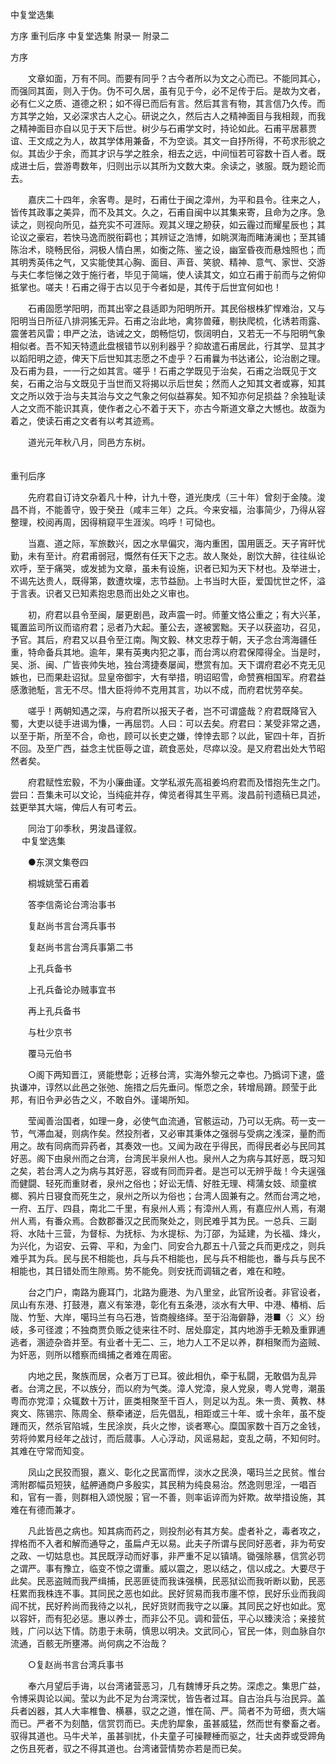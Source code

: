 <!-- { "loadSidebar": true } -->
中复堂选集


方序
重刊后序
中复堂选集
附录一
附录二 
 

方序

　　文章如面，万有不同。而要有同乎？古今者所以为文之心而已。不能同其心，而强同其面，则入于伪。伪不可久居，虽有见于今，必不足传于后。是故为文者，必有仁义之质、道德之积；如不得已而后有言。然后其言有物，其言信乃久传。而方其学之始，又必深求古人之心。研说之久，然后古人之精神面目与我相觌，而我之精神面目亦自以见于天下后世。树少与石甫学文时，持论如此。石甫平居慕贾谊、王文成之为人，故其学体用兼备，不为空谈。其文一自抒所得，不苟求形貌之似。其齿少于余，而其才识与学之胜余，相去之远，中间恒若可容数十百人者。既成进士后，尝游粤数年，归则出示以其所为文数大束。余读之，骇服。既为题论而去。

　　嘉庆二十四年，余客粤。是时，石甫仕于闽之漳州，为平和县令。往来之人，皆传其政事之美异，而不及其文。久之，石甫自闽中以其集来寄，且命为之序。急读之，则视向所见，益充实不可涯际。观其义理之刱获，如云霾过而耀星辰也；其论议之豪宕，若快马逸而脱衔羁也；其辨证之浩博，如眺溟海而睹涛澜也；至其铺陈治术，晓畅民俗，洞极人情白黑，如衡之陈、鉴之设，幽室昏夜而悬烛照也；而其明秀英伟之气，又实能使其心胸、面目、声音、笑貌、精神、意气、家世、交游与夫仁孝恺悌之效于施行者，毕见于简端，使人读其文，如立石甫于前而与之俯仰抵掌也。嗟夫！石甫之得于古以见于今者如是，其传于后世宜何如也！

　　石甫固愿学阳明，而其出宰之县适即为阳明所开。其民俗根株犷悍难治，又与阳明当日所征八排洞猺无异。石甫之治此地，禽狝兽薙，剔抉爬梳，化诱若雨露、震詟若风雷；申严之法，诰诫之文，朗畅恺切，恢阔明白，又若无一不与阳明气象相似者。吾不知天特遗此盘根错节以别利器乎？抑故遣石甫居此，行其学、显其才以蹈阳明之迹，俾天下后世知其志愿之不虚乎？石甫曩为书达诸公，论治剧之理。及石甫为县，一一行之如其言。嗟乎！石甫之学既见于治矣，石甫之治既见于文矣，石甫之治与文既见于当世而又将揭以示后世矣；然而人之知其文者或寡，知其文之所以效于治与夫其治与文之气象之何似益寡矣。知不知亦何足损益？余独耻读人之文而不能识其真，使作者之心不着于天下，亦古今斯道文章之大憾也。故亟为着之，使读石甫之文者有以考其迹焉。

　　道光元年秋八月，同邑方东树。  
　 

重刊后序

　　先府君自订诗文杂着凡十种，计九十卷，道光庚戌（三十年）曾刻于金陵。浚昌不肖，不能善守，毁于癸丑（咸丰三年）之兵。今来安福，治事简少，乃得从容整理，校阅再周，因得稍窥平生涯涘。呜呼！可恸也。

　　当嘉、道之际，军旅数兴，因之水旱偏灾，海内重困，国用匮乏。天子宵旰忧勤，未有至计。府君甫弱冠，慨然有任天下之志。故人聚处，剧饮大醉，往往纵论欢呼，至于痛哭，或发摅为文章，虽未有设施，识者已知为天下材也。及举进士，不谒先达贵人，既得第，数遭坎壈，志节益励。上书当时大臣，爱国忧世之怀，溢于言表。识者又已知素抱忠恳而出处之义审也。

　　初，府君以县令至闽，屡更剧邑，政声震一时。师董文恪公重之；有大兴革，辄置监司所议而谘府君；忌者乃大起。董公去，遂被罢黜。天子以获盗功，召见，予官。其后，府君又以县令至江南。陶文毅、林文忠荐于朝，天子念台湾海疆任重，特命备兵其地。逾年，果有英夷内犯之事，而台湾以府君保障得全。当是时，吴、浙、闽、广皆丧帅失地，独台湾捷奏屡闻，懋赏有加。天下谓府君必不克无见嫉也，已而果赴诏狱。显皇帝御宇，大有举措，明诏昭雪，命赞赛相国军。府君益感激驰駈，言无不尽。惜大臣将帅不克用其言，功以不成，而府君忧劳卒矣。

　　嗟乎！两朝知遇之深，与府君所以报天子者，岂不可谓盛哉？府君既降官入蜀，大吏以徒手进谒为慊，一再屈罚。人曰：可以去矣。府君曰：某受非常之遇，以至于斯，所至不合，命也，顾可以长吏之嫌，悻悻去耶？以此，宦四十年，百折不回。及至广西，益念主忧臣辱之谊，疏食恶处，尽瘁以没。是又府君出处大节昭然者矣。

　　府君赋性宏毅，不为小廉曲谨。文学私淑先高祖姜坞府君而及惜抱先生之门。尝曰：吾集未可以文论，当纯疵并存，俾览者得其生平焉。浚昌前刊遗稿已具述，兹更举其大端，俾后人有可考云。

　　同治丁卯季秋，男浚昌谨叙。  
　 
中复堂选集

　　●东溟文集卷四

　　桐城姚莹石甫着

　　答李信斋论台湾治事书

　　复赵尚书言台湾兵事书

　　复赵尚书言台湾兵事第二书

　　上孔兵备书

　　上孔兵备论办贼事宜书

　　再上孔兵备书

　　与杜少京书

　　覆马元伯书

　　○阁下两知晋江，贤能懋彰；近移台湾，实海外黎元之幸也。乃撝词下逮，盛执谦冲，谆然以此邑之张弛、施措之后先垂问。惭恧之余，转增局蹐。顾莹于此邦，有旧令尹必告之义，不敢自外。谨竭所知。

　　莹闻善治国者，如理一身，必使气血流通，官骸运动，乃可以无病。苟一支一节，气滞血凝，则病作矣。然投剂者，又必审其秉体之强弱与受病之浅深，量酌而用之。故有同病而异药者，其奏效一也。又闻为政在乎得民，而得民者必与民同其好恶。阁下由泉州而之台湾，台湾民半泉州人也。泉州人之为病与其好恶，既习知之矣，若台湾人之为病与其好恶，容或有同而异者。是岂可以无辨乎哉！今夫逞强而健闘、轻死而重财者，泉州之俗也；好讼无情、好胜无理、樗蒲女妓、顽童槟榔、鸦片日寝食而死生之，泉州之所以为俗也；台湾人固兼有之。然而台湾之地，一府、五厅、四县，南北二千里，有泉州人焉；有漳州人焉，有嘉应州人焉，有潮州人焉，有番众焉。合数郡番汉之民而聚处之，则民难乎其为民。一总兵、三副将、水陆十三营，为督标、为抚标、为水提标、为汀邵，为延建，为长福、烽火，为兴化，为诏安、云霄、平和，为金门、同安合九郡五十八营之兵而更戍之，则兵难乎其为兵。民与民不相能也，兵与兵不相能也，民与兵不相能也，番与兵与民不相能也，其日错处而生隙焉。势不能免。则安抚而调辑之者，难在和睦。

　　台之门户，南路为鹿耳门，北路为鹿港、为八里坌，此官所设者。非官设者，凤山有东港、打鼓港，嘉义有笨港，彰化有五条港，淡水有大甲、中港、椿梢、后陇、竹堑、大岸，噶玛兰有乌石港，皆商艘络绎。至于沿海僻静，港■〈氵义〉纷岐，多可径渡；不独商贾负贩之徒来往不时、居处靡定，其内地游手无赖及重罪逋逃者，溷迹杂沓并至。有业者十无二、三，地力人工不足以养，群相聚而为盗贼、为奸恶，则所以稽察而缉捕之者难在周密。

　　内地之民，聚族而居，众者万丁已耳。彼此相仇，牵于私闘，无敢倡为乱异者。台湾之民，不以族分，而以府为气类。漳人党漳，泉人党泉，粤人党粤，潮虽粤而亦党漳；众辄数十万计，匪类相聚至千百人，则足以为乱。朱一贵、黄教、林爽文、陈锡宗、陈周全、蔡牵诸逆，后先倡乱，相距或三十年、或十余年，虽不旋踵而灭，然杀官陷城，生民涂炭，兵火之惨，谈者寒心。糜国家数十百万之金钱，劳将帅累月经年之战讨，而后蒇事。人心浮动，风谣易起，变乱之萌，不知何时。其难在守常而知变。

　　凤山之民狡而狠，嘉义、彰化之民富而悍，淡水之民涣，噶玛兰之民贫。惟台湾附郡幅员短狭，艋舺通商户多殷实，其民稍为纯良易治。然逸则思淫，一唱百和，官有一善，则群相入颂悦服；官一不善，则率诟谇而为奸欺。故举措设施，其难在有德而兼才。

　　凡此皆邑之病也。知其病而药之，则投剂必有其方矣。虚者补之，毒者攻之，捍格而不入者和解而通导之，虽扁卢无以易。此夫子所谓与民同好恶者，非为苟安之政、一切姑息也。其民既浮动而好事，非严重不足以镇靖。锄强除暴，信赏必罚之谓严。事有豫立，临变不惊之谓重。威以震之，恩以结之，信以成之。大要尽于此矣。民恶盗贼而我严缉捕，民恶匪徒而我诛强横，民恶狱讼而我听断以勤，民恶枉累而我株连不事。其同民之恶也如此。民好贸易而我市廛不惊，民好乐业而我闾阎不扰，民好矜尚而我待之以礼，民好货财而我守之以廉。其同民之好也如此。宽以容奸，而有犯必惩。惠以养士，而非公不见。调和营伍，平心以臻浃洽；亲接贫贱，广问以达下情。防患于未萌，慎思以明决。文武同心，官民一体，则血脉自尔流通，百骸无所壅滞。尚何病之不治哉？

　　○复赵尚书言台湾兵事书

　　奉六月望后手诲，以台湾诸营恶习，几有魏博牙兵之势。深虑之。集思广益，令博采舆论以闻。莹以为此不足为台湾深忧，皆告者过耳。自古治兵与治民异。盖兵者凶器，其人大率椎鲁、横暴，驭之之道，惟在简、严。简者不为苛细，责大端而已。严者不为刻酷，信赏罚而已。夫虎豹犀象，虽甚威猛，然而世有豢畜之者。驭得其道也。马牛犬羊，虽甚驯扰，仆夫童子可操鞭棰而驱之，壮夫卤莽或受蹄角之伤且死者，驭之不得其道也。台湾诸营情势亦若是而已矣。

